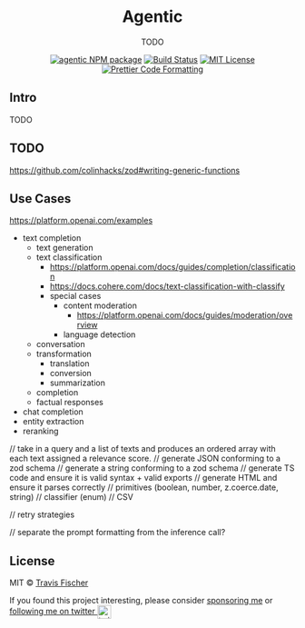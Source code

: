 <h1 align="center">Agentic</h1>

<p align="center">
  TODO
</p>

<p align="center">
  <a href="https://www.npmjs.com/package/agentic"><img alt="agentic NPM package" src="https://img.shields.io/npm/v/agentic.svg" /></a>
  <a href="https://github.com/transitive-bullshit/agentic/actions/workflows/test.yml"><img alt="Build Status" src="https://github.com/transitive-bullshit/agentic/actions/workflows/test.yml/badge.svg" /></a>
  <a href="https://github.com/transitive-bullshit/agentic/blob/main/license"><img alt="MIT License" src="https://img.shields.io/badge/license-MIT-blue" /></a>
  <a href="https://prettier.io"><img alt="Prettier Code Formatting" src="https://img.shields.io/badge/code_style-prettier-brightgreen.svg" /></a>
</p>

## Intro

TODO

## TODO

https://github.com/colinhacks/zod#writing-generic-functions

## Use Cases

https://platform.openai.com/examples

- text completion
  - text generation
  - text classification
    - https://platform.openai.com/docs/guides/completion/classification
    - https://docs.cohere.com/docs/text-classification-with-classify
    - special cases
      - content moderation
        - https://platform.openai.com/docs/guides/moderation/overview
      - language detection
  - conversation
  - transformation
    - translation
    - conversion
    - summarization
  - completion
  - factual responses
- chat completion
- entity extraction
- reranking

// take in a query and a list of texts and produces an ordered array with each text assigned a relevance score.
// generate JSON conforming to a zod schema
// generate a string conforming to a zod schema
// generate TS code and ensure it is valid syntax + valid exports
// generate HTML and ensure it parses correctly
// primitives (boolean, number, z.coerce.date, string)
// classifier (enum)
// CSV

// retry strategies

// separate the prompt formatting from the inference call?

## License

MIT © [Travis Fischer](https://transitivebullsh.it)

If you found this project interesting, please consider [sponsoring me](https://github.com/sponsors/transitive-bullshit) or <a href="https://twitter.com/transitive_bs">following me on twitter <img src="https://storage.googleapis.com/saasify-assets/twitter-logo.svg" alt="twitter" height="24px" align="center"></a>
